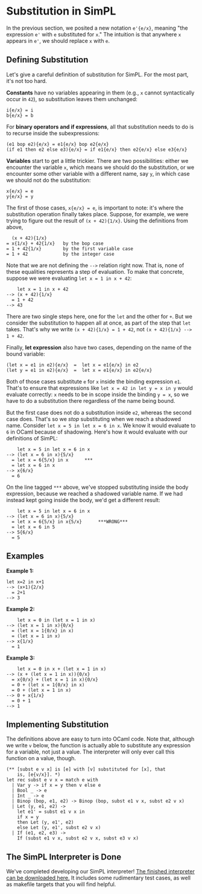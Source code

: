 # Substitution in SimPL

In the previous section, we posited a new notation `e'{e/x}`, meaning
"the expression `e'` with `e` substituted for `x`." The intuition is
that anywhere `x` appears in `e'`, we should replace `x` with `e`. 

## Defining Substitution

Let's give a careful definition of substitution for SimPL.  For the most
part, it's not too hard.  

**Constants** have no variables appearing in them (e.g., `x` cannot
syntactically occur in `42`), so substitution leaves them unchanged:
```
i{e/x} = i
b{e/x} = b
```

For **binary operators and if expressions**, all that substitution
needs to do is to recurse inside the subexpressions:
```
(e1 bop e2){e/x} = e1{e/x} bop e2{e/x}
(if e1 then e2 else e3){e/x} = if e1{e/x} then e2{e/x} else e3{e/x}
```

**Variables** start to get a little trickier.  There are two possibilities:
either we encounter the variable `x`, which means we should do the
substitution, or we encounter some other variable with a different
name, say `y`, in which case we should not do the substitution:
```
x{e/x} = e
y{e/x} = y
```

The first of those cases, `x{e/x} = e`, is important to note:
it's where the substitution operation finally takes place.  Suppose,
for example, we were trying to figure out the result of
`(x + 42){1/x}`.  Using the definitions from above,
```
  (x + 42){1/x}
= x{1/x} + 42{1/x}   by the bop case
= 1 + 42{1/x}        by the first variable case
= 1 + 42             by the integer case
```

Note that we are not defining the `-->` relation right now.  That is,
none of these equalities represents a step of evaluation.  To make
that concrete, suppose we were evaluating `let x = 1 in x + 42`:
```
    let x = 1 in x + 42
--> (x + 42){1/x}
  = 1 + 42
--> 43
```
There are two single steps here, one for the `let` and the other for
`+`.  But we consider the substitution to happen all at once, as part
of the step that `let` takes.  That's why we write 
`(x + 42){1/x} = 1 + 42`, not `(x + 42){1/x} --> 1 + 42`.

Finally, **let expression** also have two cases, depending on the name
of the bound variable:
```
(let x = e1 in e2){e/x}  =  let x = e1{e/x} in e2
(let y = e1 in e2){e/x}  =  let x = e1{e/x} in e2{e/x}
```

Both of those cases substitute `e` for `x` inside the binding
expression `e1`.  That's to ensure that expressions like
`let x = 42 in let y = x in y` would evaluate correctly:
`x` needs to be in scope inside the binding `y = x`, so we
have to do a substitution there regardless of the name being
bound.

But the first case does not do a substitution inside `e2`, whereas
the second case does.  That's so we *stop* substituting when
we reach a shadowed name.  Consider `let x = 5 in let x = 6 in x`.
We know it would evaluate to `6` in OCaml because of shadowing.
Here's how it would evaluate with our definitions of SimPL:
```
    let x = 5 in let x = 6 in x
--> (let x = 6 in x){5/x}
  = let x = 6{5/x} in x      ***
  = let x = 6 in x
--> x{6/x}
  = 6
```
On the line tagged `***` above, we've stopped substituting inside
the body expression, because we reached a shadowed variable name.
If we had instead kept going inside the body, we'd get a different
result:
```
    let x = 5 in let x = 6 in x
--> (let x = 6 in x){5/x}
  = let x = 6{5/x} in x{5/x}      ***WRONG***
  = let x = 6 in 5
--> 5{6/x}
  = 5
```

## Examples

**Example 1:**

```
let x=2 in x+1
--> (x+1){2/x}   
  = 2+1
--> 3
```

**Example 2:**

```
    let x = 0 in (let x = 1 in x)
--> (let x = 1 in x){0/x}  
  = (let x = 1{0/x} in x) 
  = (let x = 1 in x)
--> x{1/x}  
  = 1
```

**Example 3:**

```
    let x = 0 in x + (let x = 1 in x)
--> (x + (let x = 1 in x)){0/x}  
  = x{0/x} + (let x = 1 in x){0/x}
  = 0 + (let x = 1{0/x} in x)  
  = 0 + (let x = 1 in x)  
--> 0 + x{1/x}  
  = 0 + 1
--> 1
```

## Implementing Substitution

The definitions above are easy to turn into OCaml code.
Note that, although we write `v` below, the function is
actually able to substitute any expression for a variable,
not just a value.  The interpreter will only ever call
this function on a value, though.

```
(** [subst e v x] is [e] with [v] substituted for [x], that
    is, [e{v/x}]. *)
let rec subst e v x = match e with
  | Var y -> if x = y then v else e
  | Bool _ -> e
  | Int _ -> e
  | Binop (bop, e1, e2) -> Binop (bop, subst e1 v x, subst e2 v x)
  | Let (y, e1, e2) ->
    let e1' = subst e1 v x in
    if x = y
    then Let (y, e1', e2)
    else Let (y, e1', subst e2 v x)
  | If (e1, e2, e3) -> 
    If (subst e1 v x, subst e2 v x, subst e3 v x)
```

## The SimPL Interpreter is Done

We've completed developing our SimPL interpreter!
[The finished interpreter can be downloaded here.](simpl.zip)
It includes some rudimentary test cases, as well as 
makefile targets that you will find helpful.

